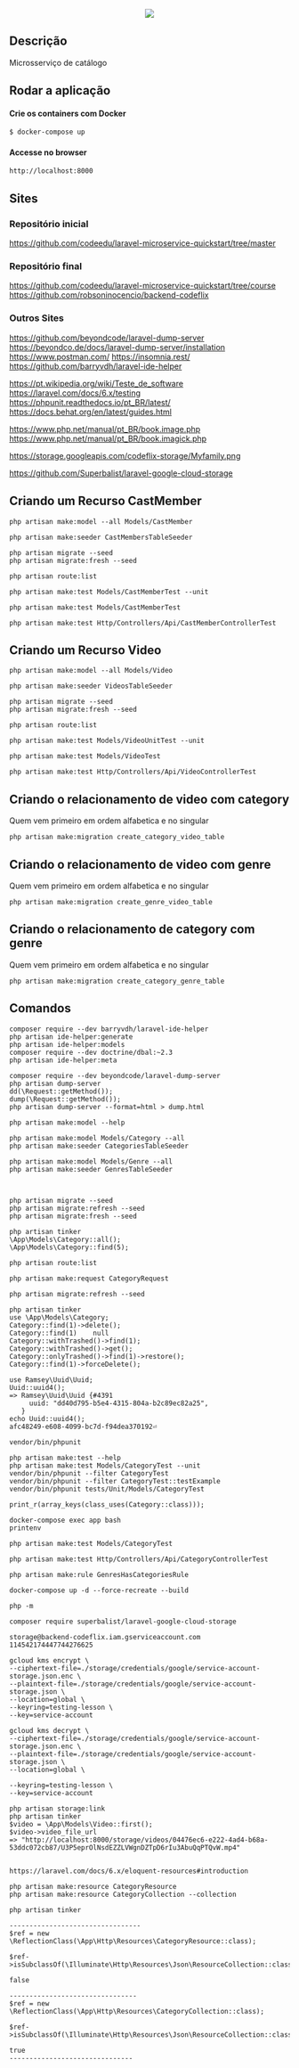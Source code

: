 <p align="center">
  <a href="https://fullcycle.com.br/" target="blank"><img src="https://s3.amazonaws.com/code.education/Wallpapers/Wallpaper-02-Full-Cycle-1920x1080.png"/></a>
</p>

## Descrição

Microsserviço de catálogo

## Rodar a aplicação

#### Crie os containers com Docker

```bash
$ docker-compose up
```

#### Accesse no browser

```
http://localhost:8000
```

## Sites

### Repositório inicial

https://github.com/codeedu/laravel-microservice-quickstart/tree/master

### Repositório final

https://github.com/codeedu/laravel-microservice-quickstart/tree/course
https://github.com/robsoninocencio/backend-codeflix

### Outros Sites

https://github.com/beyondcode/laravel-dump-server
https://beyondco.de/docs/laravel-dump-server/installation
https://www.postman.com/
https://insomnia.rest/
https://github.com/barryvdh/laravel-ide-helper

https://pt.wikipedia.org/wiki/Teste_de_software
https://laravel.com/docs/6.x/testing
https://phpunit.readthedocs.io/pt_BR/latest/
https://docs.behat.org/en/latest/guides.html

https://www.php.net/manual/pt_BR/book.image.php
https://www.php.net/manual/pt_BR/book.imagick.php

https://storage.googleapis.com/codeflix-storage/Myfamily.png

https://github.com/Superbalist/laravel-google-cloud-storage

## Criando um Recurso CastMember

```
php artisan make:model --all Models/CastMember

php artisan make:seeder CastMembersTableSeeder

php artisan migrate --seed
php artisan migrate:fresh --seed

php artisan route:list

php artisan make:test Models/CastMemberTest --unit

php artisan make:test Models/CastMemberTest

php artisan make:test Http/Controllers/Api/CastMemberControllerTest
```

## Criando um Recurso Video

```
php artisan make:model --all Models/Video

php artisan make:seeder VideosTableSeeder

php artisan migrate --seed
php artisan migrate:fresh --seed

php artisan route:list

php artisan make:test Models/VideoUnitTest --unit

php artisan make:test Models/VideoTest

php artisan make:test Http/Controllers/Api/VideoControllerTest
```

## Criando o relacionamento de video com category

Quem vem primeiro em ordem alfabetica e no singular

```
php artisan make:migration create_category_video_table

```

## Criando o relacionamento de video com genre

Quem vem primeiro em ordem alfabetica e no singular

```
php artisan make:migration create_genre_video_table

```

## Criando o relacionamento de category com genre

Quem vem primeiro em ordem alfabetica e no singular

```
php artisan make:migration create_category_genre_table

```

## Comandos

```
composer require --dev barryvdh/laravel-ide-helper
php artisan ide-helper:generate
php artisan ide-helper:models
composer require --dev doctrine/dbal:~2.3
php artisan ide-helper:meta

composer require --dev beyondcode/laravel-dump-server
php artisan dump-server
dd(\Request::getMethod());
dump(\Request::getMethod());
php artisan dump-server --format=html > dump.html

php artisan make:model --help

php artisan make:model Models/Category --all
php artisan make:seeder CategoriesTableSeeder

php artisan make:model Models/Genre --all
php artisan make:seeder GenresTableSeeder



php artisan migrate --seed
php artisan migrate:refresh --seed
php artisan migrate:fresh --seed

php artisan tinker
\App\Models\Category::all();
\App\Models\Category::find(5);

php artisan route:list

php artisan make:request CategoryRequest

php artisan migrate:refresh --seed

php artisan tinker
use \App\Models\Category;
Category::find(1)->delete();
Category::find(1)    null
Category::withTrashed()->find(1);
Category::withTrashed()->get();
Category::onlyTrashed()->find(1)->restore();
Category::find(1)->forceDelete();

use Ramsey\Uuid\Uuid;
Uuid::uuid4();
=> Ramsey\Uuid\Uuid {#4391
     uuid: "dd40d795-b5e4-4315-804a-b2c89ec82a25",
   }
echo Uuid::uuid4();
afc48249-e608-4099-bc7d-f94dea370192⏎

vendor/bin/phpunit

php artisan make:test --help
php artisan make:test Models/CategoryTest --unit
vendor/bin/phpunit --filter CategoryTest
vendor/bin/phpunit --filter CategoryTest::testExample
vendor/bin/phpunit tests/Unit/Models/CategoryTest

print_r(array_keys(class_uses(Category::class)));

docker-compose exec app bash
printenv

php artisan make:test Models/CategoryTest

php artisan make:test Http/Controllers/Api/CategoryControllerTest

php artisan make:rule GenresHasCategoriesRule

docker-compose up -d --force-recreate --build

php -m

composer require superbalist/laravel-google-cloud-storage

storage@backend-codeflix.iam.gserviceaccount.com
114542174447744276625

gcloud kms encrypt \
--ciphertext-file=./storage/credentials/google/service-account-storage.json.enc \
--plaintext-file=./storage/credentials/google/service-account-storage.json \
--location=global \
--keyring=testing-lesson \
--key=service-account

gcloud kms decrypt \
--ciphertext-file=./storage/credentials/google/service-account-storage.json.enc \
--plaintext-file=./storage/credentials/google/service-account-storage.json \
--location=global \

--keyring=testing-lesson \
--key=service-account

php artisan storage:link
php artisan tinker
$video = \App\Models\Video::first();
$video->video_file_url
=> "http://localhost:8000/storage/videos/04476ec6-e222-4ad4-b68a-53ddc072cb87/U3P5eprOlNsdEZZLVWgnDZTpD6rIu3AbuQqPTQvW.mp4"


https://laravel.com/docs/6.x/eloquent-resources#introduction

php artisan make:resource CategoryResource
php artisan make:resource CategoryCollection --collection

php artisan tinker

---------------------------------
$ref = new \ReflectionClass(\App\Http\Resources\CategoryResource::class);

$ref->isSubclassOf(\Illuminate\Http\Resources\Json\ResourceCollection::class);

false

--------------------------------
$ref = new \ReflectionClass(\App\Http\Resources\CategoryCollection::class);

$ref->isSubclassOf(\Illuminate\Http\Resources\Json\ResourceCollection::class);

true
-------------------------------




```
